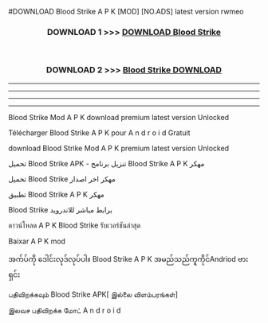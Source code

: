 #DOWNLOAD Blood Strike  A P K [MOD] [NO.ADS] latest version rwmeo



<div align="center">

<h3>DOWNLOAD 1 >>> <a href="https://teeasianyam.web.app?sq=Blood Strike ">DOWNLOAD Blood Strike  </a></h3><br>

<h3>DOWNLOAD 2 >>> <a href="https://teeasianyam.web.app?sq=Blood Strike  ">Blood Strike   DOWNLOAD </a></h3>

</div>


----------------------------------------------------------

----------------------------------------------------------

----------------------------------------------------------

----------------------------------------------------------


Blood Strike   Mod A P K download premium latest version Unlocked

Télécharger Blood Strike   A P K pour A n d r o i d Gratuit

download Blood Strike   Mod A P K premium latest version Unlocked

تحميل Blood Strike   APK - تنزيل برنامج Blood Strike   A P K مهكر

تحميل Blood Strike   مهكر اخر اصدار

تطبيق Blood Strike   A P K مهكر

Blood Strike   برابط مباشر للاندرويد

ดาวน์โหลด A P K Blood Strike   รับเวอร์ชันล่าสุด

Baixar A P K mod

အက်ပ်ကို ဒေါင်းလုဒ်လုပ်ပါ။ Blood Strike   A P K အမည်သည်ကူကိုင်Andriod ဗားရှင်း

பதிவிறக்கவும் Blood Strike   APK[ இல்லை விளம்பரங்கள்] 
 
இலவச பதிவிறக்க மோட் A n d r o i d



